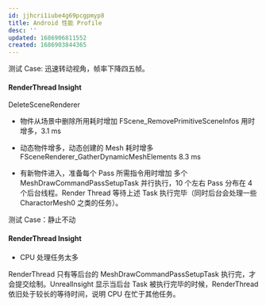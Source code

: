 ```yaml
---
id: jjhcri1iube4g69pcgpmyp8
title: Android 性能 Profile
desc: ''
updated: 1686906811552
created: 1686903844365
---
```


测试 Case: 迅速转动视角，帧率下降四五帧。

#### RenderThread Insight

DeleteSceneRenderer

- 物件从场景中删除所用耗时增加
FScene_RemovePrimitiveSceneInfos 用时增多，3.1 ms

- 动态物件增多，动态创建的 Mesh 耗时增多
FSceneRenderer_GatherDynamicMeshElements 8.3 ms

- 有新物件进入，准备每个 Pass 所需指令用时增加
多个 MeshDrawCommandPassSetupTask 并行执行，10 个左右 Pass 分布在 4 个后台线程。Render Thread 等待上述 Task 执行完毕（同时后台会处理一些 CharactorMesh0 之类的任务）。


测试 Case：静止不动

#### RenderThread Insight

- CPU 处理任务太多

RenderThread 只有等后台的 MeshDrawCommandPassSetupTask 执行完，才会提交绘制。UnrealInsight 显示当后台 Task 被执行完毕的时候，RenderThread 依旧处于较长的等待时间，说明 CPU 在忙于其他任务。